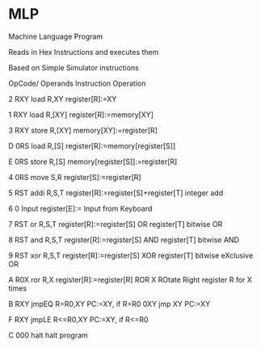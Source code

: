 MLP
===

Machine Language Program

Reads in Hex Instructions and executes them

Based on Simple Simulator instructions

OpCode/
Operands  Instruction       Operation

  2  RXY    load  R,XY        register[R]:=XY
  
  1  RXY    load  R,[XY]      register[R]:=memory[XY]
  
  3  RXY    store R,[XY]      memory[XY]:=register[R]
  
  D  0RS    load  R,[S]       register[R]:=memory[register[S]]
  
  E  0RS    store R,[S]       memory[register[S]]:=register[R]
  
  4  0RS    move  S,R         register[S]:=register[R]
  
  5  RST    addi  R,S,T       register[R]:=register[S]+register[T]
                                 integer add
                                 
  6  0      Input             register[E]:= Input from Keyboard
                                 
  7  RST    or    R,S,T       register[R]:=register[S] OR register[T]
                                 bitwise OR
                                 
  8  RST    and   R,S,T       register[R]:=register[S] AND register[T]
                                 bitwise AND
                                 
  9  RST    xor   R,S,T       register[R]:=register[S] XOR register[T]
                                 bitwise eXclusive OR
                                 
  A  R0X    ror   R,X         register[R]:=register[R] ROR X
                                 ROtate Right register R for X times
                                 
  B  RXY    jmpEQ R=R0,XY     PC:=XY, if R=R0
     0XY    jmp   XY          PC:=XY
     
  F  RXY    jmpLE R<=R0,XY    PC:=XY, if R<=R0
  
  C  000    halt              halt program

